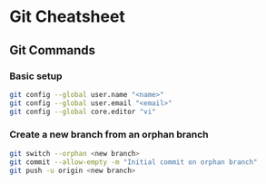 # Git Cheatsheet

## Git Commands

### Basic setup

```bash
git config --global user.name "<name>"
git config --global user.email "<email>"
git config --global core.editor "vi"
```

### Create a new branch from an orphan branch

```bash
git switch --orphan <new branch>
git commit --allow-empty -m "Initial commit on orphan branch"
git push -u origin <new branch>
```
